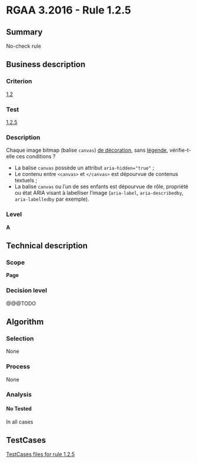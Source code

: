 # RGAA 3.2016 - Rule 1.2.5

## Summary
No-check rule


## Business description

### Criterion
[1.2](http://references.modernisation.gouv.fr/rgaa-accessibilite/2016/criteres.html#crit-1-2)

### Test
[1.2.5](http://references.modernisation.gouv.fr/rgaa-accessibilite/2016/criteres.html#test-1-2-5)

### Description
<div lang="fr">Chaque image <span lang="en">bitmap</span> (balise <code lang="en">canvas</code>) <a href="http://references.modernisation.gouv.fr/rgaa-accessibilite/2016/glossaire.html#image-de-dcoration">de d&#xE9;coration</a>, sans <a href="http://references.modernisation.gouv.fr/rgaa-accessibilite/2016/glossaire.html#lgende-dimage">l&#xE9;gende</a>, v&#xE9;rifie-t-elle ces conditions&nbsp;? <ul><li>La balise <code lang="en">canvas</code> poss&#xE8;de un attribut <code lang="en">aria-hidden="true"</code>&nbsp;;</li> <li>Le contenu entre <code lang="en">&lt;canvas&gt;</code> et <code lang="en">&lt;/canvas&gt;</code> est d&#xE9;pourvue de contenus textuels&nbsp;;</li> <li>La balise <code lang="en">canvas</code> ou l&#x2019;un de ses enfants est d&#xE9;pourvue de r&#xF4;le, propri&#xE9;t&#xE9; ou &#xE9;tat ARIA visant &#xE0; labelliser l&#x2019;image (<code lang="en">aria-label</code>, <code lang="en">aria-describedby</code>, <code lang="en">aria-labelledby</code> par exemple).</li> </ul></div>

### Level
**A**


## Technical description

### Scope
**Page**

### Decision level
@@@TODO


## Algorithm

### Selection
None

### Process
None

### Analysis

#### No Tested
In all cases


##  TestCases

[TestCases files for rule 1.2.5](https://github.com/Asqatasun/Asqatasun/tree/develop/rules/rules-rgaa3.2016/src/test/resources/testcases/rgaa32016/Rgaa32016Rule010205/)


